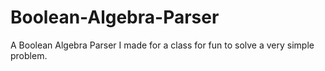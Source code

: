 # Boolean-Algebra-Parser
A Boolean Algebra Parser I made for a class for fun to solve a very simple problem.
